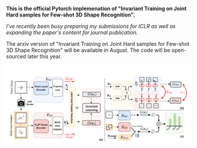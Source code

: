 
**This is the official Pytorch implemenation of "Invariant Training on Joint Hard samples for Few-shot 3D Shape Recognition".**

*I've recently been busy preparing my submissions for ICLR as well as expanding the paper's content for journal publication.* 

The arxiv version of "Invariant Training on Joint Hard samples for Few-shot 3D Shape Recognition" will be available in August. The code will be open-sourced later this year.



<div align="center">
  <img src="figure1.png">
</div>


